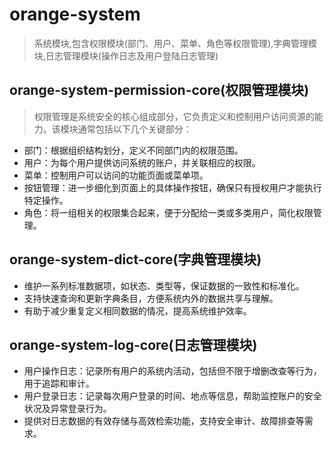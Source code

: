 # orange-system
> 系统模块,包含权限模块(部门、用户、菜单、角色等权限管理),字典管理模块,日志管理模块(操作日志及用户登陆日志管理)

## orange-system-permission-core(权限管理模块)
> 权限管理是系统安全的核心组成部分，它负责定义和控制用户访问资源的能力。该模块通常包括以下几个关键部分：

- 部门：根据组织结构划分，定义不同部门内的权限范围。
- 用户：为每个用户提供访问系统的账户，并关联相应的权限。
- 菜单：控制用户可以访问的功能页面或菜单项。
- 按钮管理：进一步细化到页面上的具体操作按钮，确保只有授权用户才能执行特定操作。
- 角色：将一组相关的权限集合起来，便于分配给一类或多类用户，简化权限管理。

 
## orange-system-dict-core(字典管理模块)

- 维护一系列标准数据项，如状态、类型等，保证数据的一致性和标准化。
- 支持快速查询和更新字典条目，方便系统内外的数据共享与理解。
- 有助于减少重复定义相同数据的情况，提高系统维护效率。

## orange-system-log-core(日志管理模块)

- 用户操作日志：记录所有用户的系统内活动，包括但不限于增删改查等行为，用于追踪和审计。
- 用户登录日志：记录每次用户登录的时间、地点等信息，帮助监控账户的安全状况及异常登录行为。
- 提供对日志数据的有效存储与高效检索功能，支持安全审计、故障排查等需求。